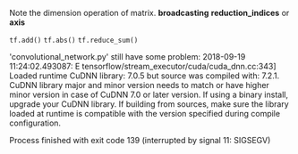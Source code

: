 Note the dimension operation of matrix.
**broadcasting**
**reduction_indices** or **axis**


`tf.add()`
`tf.abs()`
`tf.reduce_sum()`

'convolutional_network.py' still have some problem:
2018-09-19 11:24:02.493087: E tensorflow/stream_executor/cuda/cuda_dnn.cc:343] Loaded runtime CuDNN library: 7.0.5 but source was compiled with: 7.2.1.  CuDNN library major and minor version needs to match or have higher minor version in case of CuDNN 7.0 or later version. If using a binary install, upgrade your CuDNN library.  If building from sources, make sure the library loaded at runtime is compatible with the version specified during compile configuration.

Process finished with exit code 139 (interrupted by signal 11: SIGSEGV)